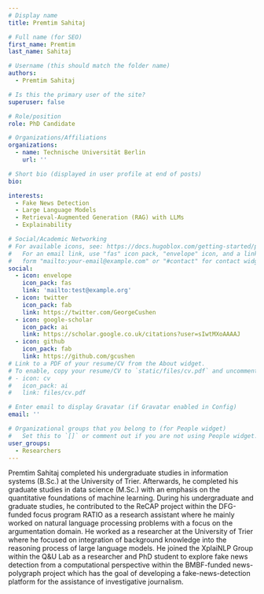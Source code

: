 ```yaml
---
# Display name
title: Premtim Sahitaj

# Full name (for SEO)
first_name: Premtim
last_name: Sahitaj

# Username (this should match the folder name)
authors:
  - Premtim Sahitaj

# Is this the primary user of the site?
superuser: false

# Role/position
role: PhD Candidate

# Organizations/Affiliations
organizations:
  - name: Technische Universität Berlin
    url: ''

# Short bio (displayed in user profile at end of posts)
bio: 

interests:
  - Fake News Detection
  - Large Language Models
  - Retrieval-Augmented Generation (RAG) with LLMs
  - Explainability

# Social/Academic Networking
# For available icons, see: https://docs.hugoblox.com/getting-started/page-builder/#icons
#   For an email link, use "fas" icon pack, "envelope" icon, and a link in the
#   form "mailto:your-email@example.com" or "#contact" for contact widget.
social:
  - icon: envelope
    icon_pack: fas
    link: 'mailto:test@example.org'
  - icon: twitter
    icon_pack: fab
    link: https://twitter.com/GeorgeCushen
  - icon: google-scholar
    icon_pack: ai
    link: https://scholar.google.co.uk/citations?user=sIwtMXoAAAAJ
  - icon: github
    icon_pack: fab
    link: https://github.com/gcushen
# Link to a PDF of your resume/CV from the About widget.
# To enable, copy your resume/CV to `static/files/cv.pdf` and uncomment the lines below.
# - icon: cv
#   icon_pack: ai
#   link: files/cv.pdf

# Enter email to display Gravatar (if Gravatar enabled in Config)
email: ''

# Organizational groups that you belong to (for People widget)
#   Set this to `[]` or comment out if you are not using People widget.
user_groups:
  - Researchers
---
```

Premtim Sahitaj completed his undergraduate studies in information systems (B.Sc.) at the University of Trier. Afterwards, he completed his graduate studies in data science (M.Sc.) with an emphasis on the quantitative foundations of machine learning. During his undergraduate and graduate studies, he contributed to the ReCAP project within the DFG-funded focus program RATIO as a research assistant where he mainly worked on natural language processing problems with a focus on the argumentation domain. He worked as a researcher at the University of Trier where he focused on integration of background knowledge into the reasoning process of large language models. He joined the XplaiNLP Group within the Q&U Lab as a researcher and PhD student to explore fake news detection from a computational perspective within the BMBF-funded news-polygraph project which has the goal of developing a fake-news-detection platform for the assistance of investigative journalism.
